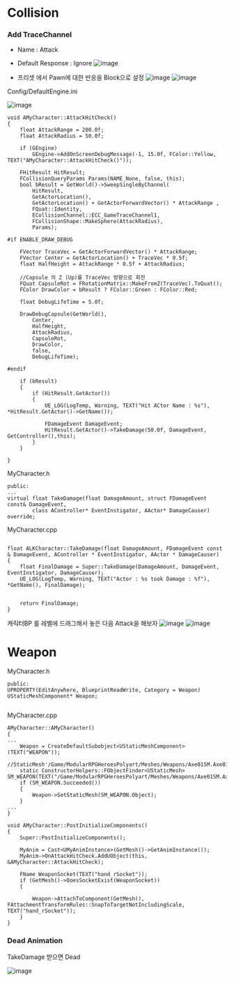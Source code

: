# Collision

### Add TraceChannel
- Name : Attack
- Default Response : Ignore
![image](https://user-images.githubusercontent.com/29656900/182603030-0e8968d5-5cf4-4ab2-9871-ae354264edc3.png)

- 프리셋 에서 Pawn에 대한 반응을 Block으로 설정 
![image](https://user-images.githubusercontent.com/29656900/184578133-d76bf5a7-4657-4794-88ca-40227db4acab.png)
![image](https://user-images.githubusercontent.com/29656900/184578151-fe049c78-84e7-4289-99e4-4bc4143b33f8.png)

Config/DefaultEngine.ini

![image](https://user-images.githubusercontent.com/29656900/182603137-a6a790a0-767a-4328-b86c-1b27f82ecdf0.png)


```
void AMyCharacter::AttackHitCheck()
{
	float AttackRange = 200.0f;
	float AttackRadius = 50.0f;

	if (GEngine)
		GEngine->AddOnScreenDebugMessage(-1, 15.0f, FColor::Yellow, TEXT("AMyCharacter::AttackHitCheck()"));

	FHitResult HitResult;
	FCollisionQueryParams Params(NAME_None, false, this);
	bool bResult = GetWorld()->SweepSingleByChannel(
		HitResult,
		GetActorLocation(),
		GetActorLocation() + GetActorForwardVector() * AttackRange ,
		FQuat::Identity,
		ECollisionChannel::ECC_GameTraceChannel1,
		FCollisionShape::MakeSphere(AttackRadius),
		Params);

#if ENABLE_DRAW_DEBUG

	FVector TraceVec = GetActorForwardVector() * AttackRange;
	FVector Center = GetActorLocation() + TraceVec * 0.5f;
	float HalfHeight = AttackRange * 0.5f + AttackRadius;

	//Capsule 의 Z (Up)를 TraceVec 방향으로 회전 
	FQuat CapsuleRot = FRotationMatrix::MakeFromZ(TraceVec).ToQuat();
	FColor DrawColor = bResult ? FColor::Green : FColor::Red;

	float DebugLifeTime = 5.0f;

	DrawDebugCapsule(GetWorld(),
		Center,
		HalfHeight,
		AttackRadius,
		CapsuleRot,
		DrawColor,
		false,
		DebugLifeTime);

#endif

	if (bResult)
	{
		if (HitResult.GetActor())
		{
			UE_LOG(LogTemp, Warning, TEXT("Hit ACtor Name : %s"), *HitResult.GetActor()->GetName());

			FDamageEvent DamageEvent;
			HitResult.GetActor()->TakeDamage(50.0f, DamageEvent, GetController(),this);
		}
	}

}
```



MyCharacter.h
```
public:
...
virtual float TakeDamage(float DamageAmount, struct FDamageEvent const& DamageEvent,
		class AController* EventInstigator, AActor* DamageCauser) override;
```
MyCharacter.cpp
```

float ALKCharacter::TakeDamage(float DamageAmount, FDamageEvent const & DamageEvent, AController * EventInstigator, AActor * DamageCauser)
{
	float FinalDamage = Super::TakeDamage(DamageAmount, DamageEvent, EventInstigator, DamageCauser);
	UE_LOG(LogTemp, Warning, TEXT("Actor : %s took Damage : %f"), *GetName(), FinalDamage);


	return FinalDamage;
}
```

캐릭터BP 를 레벨에 드래그해서 놓은 다음 Attack을 해보자
![image](https://user-images.githubusercontent.com/29656900/184578041-d944355f-9089-4176-942c-88da222cd28c.png)
![image](https://user-images.githubusercontent.com/29656900/184578098-a813036f-f55a-4eda-9e91-93566ac759fb.png)


# Weapon

MyCharacter.h 
```
public:
UPROPERTY(EditAnywhere, BlueprintReadWrite, Category = Weapon)
UStaticMeshComponent* Weapon;
	
```
MyCharacter.cpp
```
AMyCharacter::AMyCharacter()
{
...
	Weapon = CreateDefaultSubobject<UStaticMeshComponent>(TEXT("WEAPON"));
	//StaticMesh'/Game/ModularRPGHeroesPolyart/Meshes/Weapons/Axe01SM.Axe01SM'
	static ConstructorHelpers::FObjectFinder<UStaticMesh> SM_WEAPON(TEXT("/Game/ModularRPGHeroesPolyart/Meshes/Weapons/Axe01SM.Axe01SM"));
	if (SM_WEAPON.Succeeded())
	{
		Weapon->SetStaticMesh(SM_WEAPON.Object);
	}
...
}

void AMyCharacter::PostInitializeComponents()
{
	Super::PostInitializeComponents();

	MyAnim = Cast<UMyAnimInstance>(GetMesh()->GetAnimInstance());
	MyAnim->OnAttackHitCheck.AddUObject(this, &AMyCharacter::AttackHitCheck);
	
	FName WeaponSocket(TEXT("hand_rSocket"));
	if (GetMesh()->DoesSocketExist(WeaponSocket))
	{

		Weapon->AttachToComponent(GetMesh(), FAttachmentTransformRules::SnapToTargetNotIncludingScale, TEXT("hand_rSocket"));
	}
}

```

### Dead Animation
TakeDamage 받으면 Dead

![image](https://user-images.githubusercontent.com/29656900/182615041-c13245ec-e4db-4f42-a777-1b23c1c19922.png)
